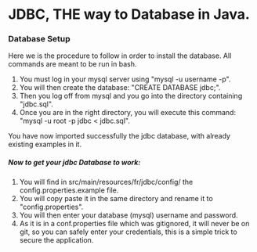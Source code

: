 # JDBC, THE way to Database in Java.

### Database Setup
Here we is the procedure to follow in order to install the database. All commands are meant to be run in bash.

<ol>
    <li>You must log in your mysql server using "mysql -u username -p".</li>
    <li>You will then create the database: "CREATE DATABASE jdbc;".</li>
    <li>Then you log off from mysql and you go into the directory containing "jdbc.sql".</li>
    <li>Once you are in the right directory, you will execute this command: "mysql -u root -p jdbc < jdbc.sql".</li>
</ol>
You have now imported successfully the jdbc database, with already existing examples in it.

##### Now to get your jdbc Database to work:

<ol>
    <li>You will find in src/main/resources/fr/jdbc/config/ the config.properties.example file.</li>
    <li>You will copy paste it in the same directory and rename it to "config.properties".</li>
    <li>You will then enter your database (mysql) username and password.</li>
    <li>As it is in a conf.properties file which was gitignored, it will never be on git, so you can safely enter your 
        credentials, this is a simple trick to secure the application.</li>
</ol>